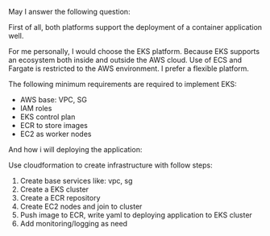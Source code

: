 May I answer the following question:

First of all, both platforms support the deployment of a container application well.

For me personally, I would choose the EKS platform. Because EKS supports an ecosystem both inside and outside the AWS cloud. Use of ECS and Fargate is restricted to the AWS environment. I prefer a flexible platform.

The following minimum requirements are required to implement EKS:
- AWS base: VPC, SG
- IAM roles
- EKS control plan
- ECR to store images
- EC2 as worker nodes

And how i will deploying the application:

Use cloudformation to create infrastructure with follow steps:

1. Create base services like: vpc, sg
2. Create a EKS cluster
3. Create a ECR repository
4. Create EC2 nodes and join to cluster
5. Push image to ECR, write yaml to deploying application to EKS cluster
6. Add monitoring/logging as need
